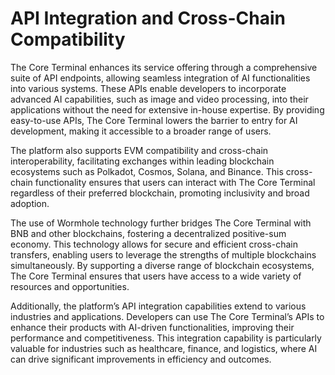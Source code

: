 # API Integration and Cross-Chain Compatibility

The Core Terminal enhances its service offering through a comprehensive suite of API endpoints, allowing seamless integration of AI functionalities into various systems. These APIs enable developers to incorporate advanced AI capabilities, such as image and video processing, into their applications without the need for extensive in-house expertise. By providing easy-to-use APIs, The Core Terminal lowers the barrier to entry for AI development, making it accessible to a broader range of users.

The platform also supports EVM compatibility and cross-chain interoperability, facilitating exchanges within leading blockchain ecosystems such as Polkadot, Cosmos, Solana, and Binance. This cross-chain functionality ensures that users can interact with The Core Terminal regardless of their preferred blockchain, promoting inclusivity and broad adoption.

The use of Wormhole technology further bridges The Core Terminal with BNB and other blockchains, fostering a decentralized positive-sum economy. This technology allows for secure and efficient cross-chain transfers, enabling users to leverage the strengths of multiple blockchains simultaneously. By supporting a diverse range of blockchain ecosystems, The Core Terminal ensures that users have access to a wide variety of resources and opportunities.

Additionally, the platform’s API integration capabilities extend to various industries and applications. Developers can use The Core Terminal’s APIs to enhance their products with AI-driven functionalities, improving their performance and competitiveness. This integration capability is particularly valuable for industries such as healthcare, finance, and logistics, where AI can drive significant improvements in efficiency and outcomes.
